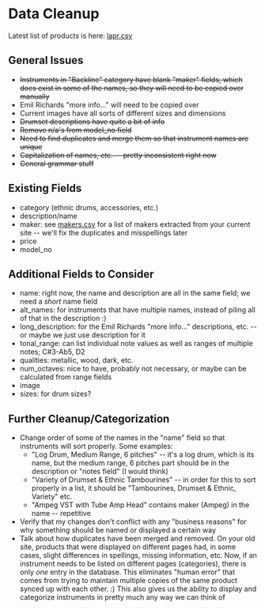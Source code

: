 
# Data Cleanup

Latest list of products is here: [lapr.csv](lapr.csv)

## General Issues

- ~~Instruments in "Backline" category have blank "maker" fields, which does exist in some of the names, so they will need to be copied over manually~~
- Emil Richards "more info..." will need to be copied over
- Current images have all sorts of different sizes and dimensions
- ~~Drumset descriptions have quite a bit of info~~
- ~~Remove n/a's from model_no field~~ 
- ~~Need to find duplicates and merge them so that instrument names are unique~~ 
- ~~Capitalization of names, etc. -- pretty inconsistent right now~~
- ~~General grammar stuff~~

## Existing Fields

- category (ethnic drums, accessories, etc.)
- description/name
- maker: see [makers.csv](makers.csv) for a list of makers extracted from your current site -- we'll fix the duplicates and misspellings later
- price
- model_no

## Additional Fields to Consider

- name: right now, the name and description are all in the same field; we need a *short* name field
- alt_names: for instruments that have multiple names, instead of piling all of that in the description :)
- long_description: for the Emil Richards "more info..." descriptions, etc. -- or maybe we just use description for it
- tonal_range: can list individual note values as well as ranges of multiple notes; C#3-Ab5, D2
- qualities: metallic, wood, dark, etc.
- num_octaves: nice to have, probably not necessary, or maybe can be calculated from range fields
- image
- sizes: for drum sizes?

## Further Cleanup/Categorization

- Change order of some of the names in the "name" field so that instruments will sort properly. Some examples:
  - "Log Drum, Medium Range, 6 pitches" -- it's a log drum, which is its name, but the medium range, 6 pitches part should be in the description or "notes field" (I would think)
  - "Variety of Drumset & Ethnic Tambourines" -- in order for this to sort properly in a list, it should be "Tambourines, Drumset & Ethnic, Variety" etc.
  - "Ampeg VST with Tube Amp Head" contains maker (Ampeg) in the name -- repetitive
- Verify that my changes don't conflict with any "business reasons" for why something should be named or displayed a certain way
- Talk about how duplicates have been merged and removed. On your old site, products that were displayed on different pages had, in some cases, slight differences in spellings, missing information, etc. Now, if an instrument needs to be listed on different pages (categories), there is only *one* entry in the database. This eliminates "human error" that comes from trying to maintain multiple copies of the same product synced up with each other. :) This also gives us the ability to display and categorize instruments in pretty much any way we can think of
